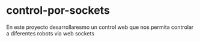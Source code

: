 # control-por-sockets
En este proyecto desarrollaresmo un control web que nos permita controlar a diferentes robots via web sockets
